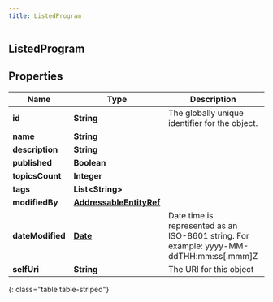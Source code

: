 ```yaml
---
title: ListedProgram
---
```


## ListedProgram

## Properties

| Name             | Type                                                                     | Description                                                                             | Notes      |
| ---------------- | ------------------------------------------------------------------------ | --------------------------------------------------------------------------------------- | ---------- |
| **id**           | <!----><!---->**String**<!---->                                          | The globally unique identifier for the object.                                          | [optional] |
| **name**         | <!----><!---->**String**<!---->                                          |                                                                                         | [optional] |
| **description**  | <!----><!---->**String**<!---->                                          |                                                                                         | [optional] |
| **published**    | <!----><!---->**Boolean**<!---->                                         |                                                                                         | [optional] |
| **topicsCount**  | <!----><!---->**Integer**<!---->                                         |                                                                                         | [optional] |
| **tags**         | <!----><!---->**List&lt;String&gt;**<!---->                              |                                                                                         | [optional] |
| **modifiedBy**   | <!----><!---->[**AddressableEntityRef**](AddressableEntityRef.md)<!----> |                                                                                         | [optional] |
| **dateModified** | <!----><!---->[**Date**](Date.md)<!---->                                 | Date time is represented as an ISO-8601 string. For example: yyyy-MM-ddTHH:mm:ss[.mmm]Z | [optional] |
| **selfUri**      | <!----><!---->**String**<!---->                                          | The URI for this object                                                                 | [optional] |

{: class="table table-striped"}
